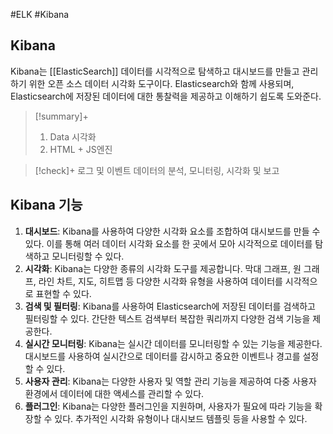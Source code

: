  #ELK #Kibana 

## Kibana  
Kibana는 [[ElasticSearch]] 데이터를 시각적으로 탐색하고 대시보드를 만들고 관리하기 위한 오픈 소스 데이터 시각화 도구이다. Elasticsearch와 함께 사용되며, Elasticsearch에 저장된 데이터에 대한 통찰력을 제공하고 이해하기 쉽도록 도와준다.

> [!summary]+ 
> 1. Data 시각화
> 2. HTML + JS엔진
> 

> [!check]+ 
> 로그 및 이벤트 데이터의 분석, 모니터링, 시각화 및 보고
## Kibana 기능
1. **대시보드**: Kibana를 사용하여 다양한 시각화 요소를 조합하여 대시보드를 만들 수 있다. 이를 통해 여러 데이터 시각화 요소를 한 곳에서 모아 시각적으로 데이터를 탐색하고 모니터링할 수 있다.
2. **시각화**: Kibana는 다양한 종류의 시각화 도구를 제공합니다. 막대 그래프, 원 그래프, 라인 차트, 지도, 히트맵 등 다양한 시각화 유형을 사용하여 데이터를 시각적으로 표현할 수 있다.
3. **검색 및 필터링**: Kibana를 사용하여 Elasticsearch에 저장된 데이터를 검색하고 필터링할 수 있다. 간단한 텍스트 검색부터 복잡한 쿼리까지 다양한 검색 기능을 제공한다.
4. **실시간 모니터링**: Kibana는 실시간 데이터를 모니터링할 수 있는 기능을 제공한다. 대시보드를 사용하여 실시간으로 데이터를 감시하고 중요한 이벤트나 경고를 설정할 수 있다.
5. **사용자 관리**: Kibana는 다양한 사용자 및 역할 관리 기능을 제공하여 다중 사용자 환경에서 데이터에 대한 액세스를 관리할 수 있다.
6. **플러그인**: Kibana는 다양한 플러그인을 지원하며, 사용자가 필요에 따라 기능을 확장할 수 있다. 추가적인 시각화 유형이나 대시보드 템플릿 등을 사용할 수 있다.